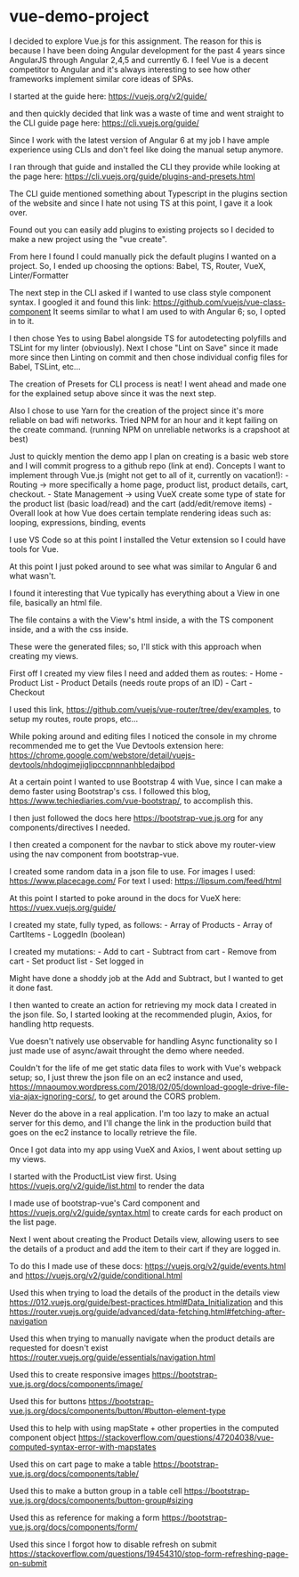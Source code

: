 # vue-demo-project

I decided to explore Vue.js for this assignment.
The reason for this is because I have been doing Angular development for the past 4 years since AngularJS through Angular 2,4,5 and currently 6.
I feel Vue is a decent competitor to Angular and it's always interesting to see how other frameworks implement similar core ideas of SPAs.

I started at the guide here: https://vuejs.org/v2/guide/

and then quickly decided that link was a waste of time and went straight to the CLI guide page here: https://cli.vuejs.org/guide/

Since I work with the latest version of Angular 6 at my job I have ample experience using CLIs and don't feel like doing the manual setup anymore.

I ran through that guide and installed the CLI they provide while looking at the page here: https://cli.vuejs.org/guide/plugins-and-presets.html

The CLI guide mentioned something about Typescript in the plugins section of the website and since I hate not using TS at this point, I gave it a look over.

Found out you can easily add plugins to existing projects so I decided to make a new project using the "vue create".

From here I found I could manually pick the default plugins I wanted on a project.
So, I ended up choosing the options:
	Babel,
	TS,
	Router,
	VueX,
	Linter/Formatter

The next step in the CLI asked if I wanted to use class style component syntax. I googled it and found this link: https://github.com/vuejs/vue-class-component
It seems similar to what I am used to with Angular 6; so, I opted in to it.

I then chose Yes to using Babel alongside TS for autodetecting polyfills and TSLint for my linter (obviously).
Next I chose "Lint on Save" since it made more since then Linting on commit and then chose individual config files for Babel, TSLint, etc...

The creation of Presets for CLI process is neat! I went ahead and made one for the explained setup above since it was the next step.

Also I chose to use Yarn for the creation of the project since it's more reliable on bad wifi networks. Tried NPM for an hour and it kept failing on the create command.
(running NPM on unreliable networks is a crapshoot at best)

Just to quickly mention the demo app I plan on creating is a basic web store and I will commit progress to a github repo (link at end).
Concepts I want to implement through Vue.js (might not get to all of it, currently on vacation!):
	- Routing -> more specifically a home page, product list, product details, cart, checkout.
	- State Management -> using VueX create some type of state for the product list (basic load/read) and the cart (add/edit/remove items)
	- Overall look at how Vue does certain template rendering ideas such as: looping, expressions, binding, events

I use VS Code so at this point I installed the Vetur extension so I could have tools for Vue.

At this point I just poked around to see what was similar to Angular 6 and what wasn't.

I found it interesting that Vue typically has everything about a View in one file, basically an html file.

The file contains a <template></template> with the View's html inside, a <script></script> with the TS component inside, and a <style></style> with the css inside.

These were the generated files; so, I'll stick with this approach when creating my views.

First off I created my view files I need and added them as routes:
	- Home
	- Product List
	- Product Details (needs route props of an ID)
	- Cart
	- Checkout

I used this link, https://github.com/vuejs/vue-router/tree/dev/examples, to setup my routes, route props, etc...

While poking around and editing files I noticed the console in my chrome recommended me to get the Vue Devtools extension here:
https://chrome.google.com/webstore/detail/vuejs-devtools/nhdogjmejiglipccpnnnanhbledajbpd

At a certain point I wanted to use Bootstrap 4 with Vue, since I can make a demo faster using Bootstrap's css.
I followed this blog, https://www.techiediaries.com/vue-bootstrap/, to accomplish this.

I then just followed the docs here https://bootstrap-vue.js.org for any components/directives I needed.

I then created a component for the navbar to stick above my router-view using the nav component from bootstrap-vue.

I created some random data in a json file to use.
For images I used: https://www.placecage.com/
For text I used: https://lipsum.com/feed/html

At this point I started to poke around in the docs for VueX here: https://vuex.vuejs.org/guide/

I created my state, fully typed, as follows:
	- Array of Products
	- Array of CartItems
	- LoggedIn (boolean)

I created my mutations:
	- Add to cart
	- Subtract from cart
	- Remove from cart
	- Set product list
	- Set logged in

Might have done a shoddy job at the Add and Subtract, but I wanted to get it done fast.

I then wanted to create an action for retrieving my mock data I created in the json file.
So, I started looking at the recommended plugin, Axios, for handling http requests.

Vue doesn't natively use observable for handling Async functionality so I just made use of async/await throught the demo where needed.

Couldn't for the life of me get static data files to work with Vue's webpack setup; so, I just threw the json file on an ec2 instance and used, https://mnaoumov.wordpress.com/2018/02/05/download-google-drive-file-via-ajax-ignoring-cors/, to get around the CORS problem.

Never do the above in a real application. I'm too lazy to make an actual server for this demo, and I'll change the link in the production build that goes on the ec2 instance to locally retrieve the file.

Once I got data into my app using VueX and Axios, I went about setting up my views. 

I started with the ProductList view first. Using https://vuejs.org/v2/guide/list.html to render the data

I made use of bootstrap-vue's Card component and https://vuejs.org/v2/guide/syntax.html to create cards for each product on the list page.

Next I went about creating the Product Details view, allowing users to see the details of a product and add the item to their cart if they are logged in.

To do this I made use of these docs: https://vuejs.org/v2/guide/events.html and https://vuejs.org/v2/guide/conditional.html

Used this when trying to load the details of the product in the details view https://012.vuejs.org/guide/best-practices.html#Data_Initialization
and this https://router.vuejs.org/guide/advanced/data-fetching.html#fetching-after-navigation

Used this when trying to manually navigate when the product details are requested for doesn't exist https://router.vuejs.org/guide/essentials/navigation.html

Used this to create responsive images https://bootstrap-vue.js.org/docs/components/image/

Used this for buttons https://bootstrap-vue.js.org/docs/components/button/#button-element-type

Used this to help with using mapState + other properties in the computed component object
https://stackoverflow.com/questions/47204038/vue-computed-syntax-error-with-mapstates

Used this on cart page to make a table https://bootstrap-vue.js.org/docs/components/table/

Used this to make a button group in a table cell https://bootstrap-vue.js.org/docs/components/button-group#sizing

Used this as reference for making a form https://bootstrap-vue.js.org/docs/components/form/

Used this since I forgot how to disable refresh on submit https://stackoverflow.com/questions/19454310/stop-form-refreshing-page-on-submit
